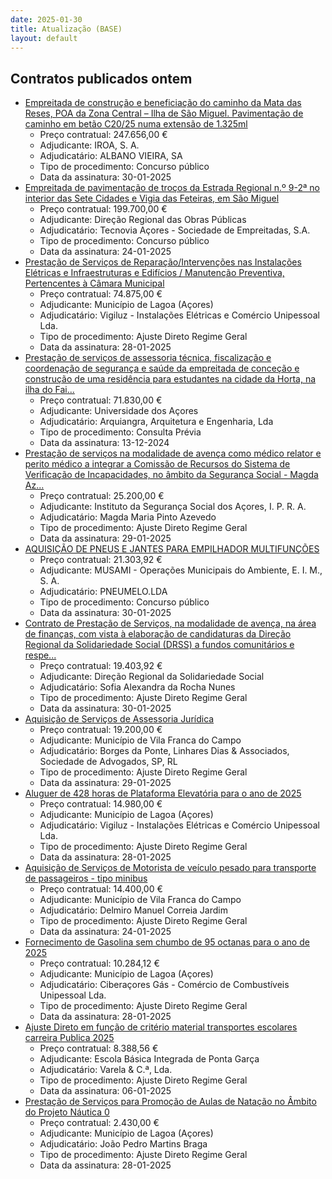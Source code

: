 ```yaml
---
date: 2025-01-30
title: Atualização (BASE)
layout: default
---
```

## Contratos publicados ontem

* [Empreitada de construção e beneficiação do caminho da Mata das Reses, POA da Zona Central – Ilha de São Miguel. Pavimentação de caminho em betão C20/25 numa extensão de 1.325ml](https://www.base.gov.pt/Base4/pt/detalhe/?type=contratos&id=11198458)
  * Preço contratual: 247.656,00 €
  * Adjudicante: IROA, S. A.
  * Adjudicatário: ALBANO VIEIRA, SA
  * Tipo de procedimento: Concurso público
  * Data da assinatura: 30-01-2025
* [Empreitada de pavimentação de troços da Estrada Regional n.º 9-2ª no interior das Sete Cidades e Vigia das Feteiras, em São Miguel](https://www.base.gov.pt/Base4/pt/detalhe/?type=contratos&id=11198930)
  * Preço contratual: 199.700,00 €
  * Adjudicante: Direção Regional das Obras Públicas
  * Adjudicatário: Tecnovia Açores - Sociedade de Empreitadas, S.A.
  * Tipo de procedimento: Concurso público
  * Data da assinatura: 24-01-2025
* [Prestação de Serviços de Reparação/Intervenções nas Instalações Elétricas e Infraestruturas e Edifícios / Manutenção Preventiva, Pertencentes à Câmara Municipal](https://www.base.gov.pt/Base4/pt/detalhe/?type=contratos&id=11197161)
  * Preço contratual: 74.875,00 €
  * Adjudicante: Município de Lagoa (Açores)
  * Adjudicatário: 	Vigiluz - Instalações Elétricas e Comércio Unipessoal Lda. 
  * Tipo de procedimento: Ajuste Direto Regime Geral
  * Data da assinatura: 28-01-2025
* [Prestação de serviços de assessoria técnica, fiscalização e coordenação de segurança e saúde da empreitada de conceção e construção de uma residência para estudantes na cidade da Horta, na ilha do Fai...](https://www.base.gov.pt/Base4/pt/detalhe/?type=contratos&id=11198992)
  * Preço contratual: 71.830,00 €
  * Adjudicante: Universidade dos Açores
  * Adjudicatário: Arquiangra,  Arquitetura e Engenharia, Lda
  * Tipo de procedimento: Consulta Prévia
  * Data da assinatura: 13-12-2024
* [Prestação de serviços na modalidade de avença como médico relator e perito médico a integrar a Comissão de Recursos do Sistema de Verificação de Incapacidades, no âmbito da Segurança Social - Magda Az...](https://www.base.gov.pt/Base4/pt/detalhe/?type=contratos&id=11197433)
  * Preço contratual: 25.200,00 €
  * Adjudicante: Instituto da Segurança Social dos Açores, I. P. R. A.
  * Adjudicatário: Magda Maria Pinto Azevedo
  * Tipo de procedimento: Ajuste Direto Regime Geral
  * Data da assinatura: 29-01-2025
* [AQUISIÇÃO DE PNEUS E JANTES PARA EMPILHADOR MULTIFUNÇÕES](https://www.base.gov.pt/Base4/pt/detalhe/?type=contratos&id=11198936)
  * Preço contratual: 21.303,92 €
  * Adjudicante: MUSAMI - Operações Municipais do Ambiente, E. I. M., S. A.
  * Adjudicatário: PNEUMELO.LDA
  * Tipo de procedimento: Concurso público
  * Data da assinatura: 30-01-2025
* [Contrato de Prestação de Serviços, na modalidade de avença, na área de finanças, com vista à elaboração de candidaturas da Direção Regional da Solidariedade Social (DRSS) a fundos comunitários e respe...](https://www.base.gov.pt/Base4/pt/detalhe/?type=contratos&id=11198648)
  * Preço contratual: 19.403,92 €
  * Adjudicante: Direção Regional da Solidariedade Social
  * Adjudicatário: Sofia Alexandra da Rocha Nunes
  * Tipo de procedimento: Ajuste Direto Regime Geral
  * Data da assinatura: 30-01-2025
* [Aquisição de Serviços de Assessoria Jurídica](https://www.base.gov.pt/Base4/pt/detalhe/?type=contratos&id=11199055)
  * Preço contratual: 19.200,00 €
  * Adjudicante: Município de Vila Franca do Campo
  * Adjudicatário: Borges da Ponte, Linhares Dias & Associados, Sociedade de Advogados, SP, RL
  * Tipo de procedimento: Ajuste Direto Regime Geral
  * Data da assinatura: 29-01-2025
* [Aluguer de 428 horas de Plataforma Elevatória para o ano de 2025](https://www.base.gov.pt/Base4/pt/detalhe/?type=contratos&id=11197047)
  * Preço contratual: 14.980,00 €
  * Adjudicante: Município de Lagoa (Açores)
  * Adjudicatário: Vigiluz - Instalações Elétricas e Comércio Unipessoal Lda.
  * Tipo de procedimento: Ajuste Direto Regime Geral
  * Data da assinatura: 28-01-2025
* [Aquisição de Serviços de Motorista de veículo pesado para transporte de passageiros - tipo minibus](https://www.base.gov.pt/Base4/pt/detalhe/?type=contratos&id=11199054)
  * Preço contratual: 14.400,00 €
  * Adjudicante: Município de Vila Franca do Campo
  * Adjudicatário: Delmiro Manuel Correia Jardim
  * Tipo de procedimento: Ajuste Direto Regime Geral
  * Data da assinatura: 24-01-2025
* [Fornecimento de Gasolina sem chumbo de 95 octanas para o ano de 2025](https://www.base.gov.pt/Base4/pt/detalhe/?type=contratos&id=11197216)
  * Preço contratual: 10.284,12 €
  * Adjudicante: Município de Lagoa (Açores)
  * Adjudicatário: Ciberaçores Gás - Comércio de Combustíveis Unipessoal Lda.
  * Tipo de procedimento: Ajuste Direto Regime Geral
  * Data da assinatura: 28-01-2025
* [Ajuste Direto em função de critério material transportes escolares carreira Publica 2025](https://www.base.gov.pt/Base4/pt/detalhe/?type=contratos&id=11197710)
  * Preço contratual: 8.388,56 €
  * Adjudicante: Escola Básica Integrada de Ponta Garça
  * Adjudicatário: Varela & C.ª, Lda.
  * Tipo de procedimento: Ajuste Direto Regime Geral
  * Data da assinatura: 06-01-2025
* [Prestação de Serviços para Promoção de Aulas de Natação no Âmbito do Projeto Náutica 0](https://www.base.gov.pt/Base4/pt/detalhe/?type=contratos&id=11197328)
  * Preço contratual: 2.430,00 €
  * Adjudicante: Município de Lagoa (Açores)
  * Adjudicatário: João Pedro Martins Braga
  * Tipo de procedimento: Ajuste Direto Regime Geral
  * Data da assinatura: 28-01-2025

